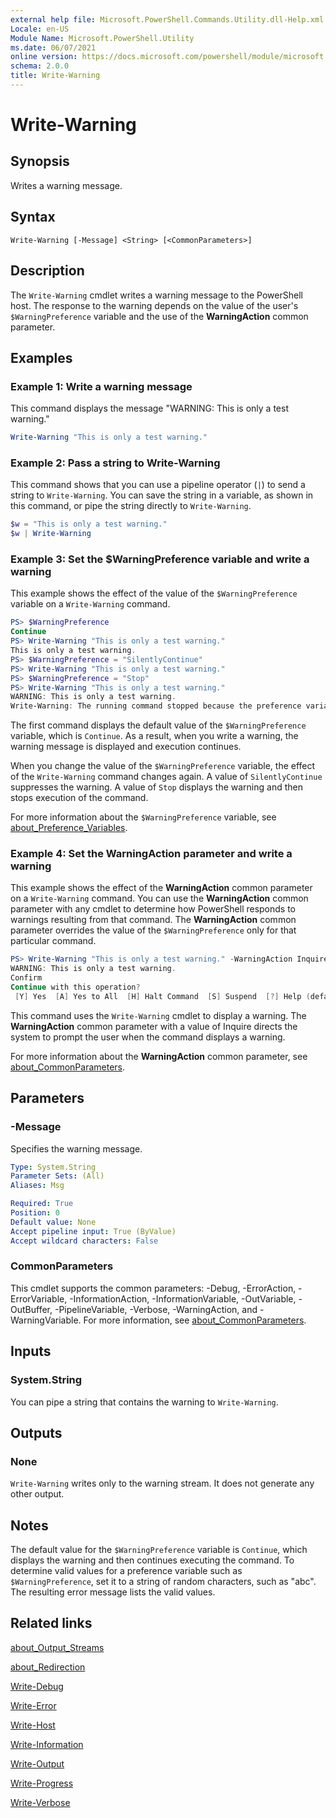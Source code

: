 ```yaml
---
external help file: Microsoft.PowerShell.Commands.Utility.dll-Help.xml
Locale: en-US
Module Name: Microsoft.PowerShell.Utility
ms.date: 06/07/2021
online version: https://docs.microsoft.com/powershell/module/microsoft.powershell.utility/write-warning?view=powershell-7.3&WT.mc_id=ps-gethelp
schema: 2.0.0
title: Write-Warning
---
```


# Write-Warning

## Synopsis
Writes a warning message.

## Syntax

```
Write-Warning [-Message] <String> [<CommonParameters>]
```

## Description

The `Write-Warning` cmdlet writes a warning message to the PowerShell host. The response to the
warning depends on the value of the user's `$WarningPreference` variable and the use of the
**WarningAction** common parameter.

## Examples

### Example 1: Write a warning message

This command displays the message "WARNING: This is only a test warning."

```powershell
Write-Warning "This is only a test warning."
```

### Example 2: Pass a string to Write-Warning

This command shows that you can use a pipeline operator (`|`) to send a string to `Write-Warning`.
You can save the string in a variable, as shown in this command, or pipe the string directly to
`Write-Warning`.

```powershell
$w = "This is only a test warning."
$w | Write-Warning
```

### Example 3: Set the $WarningPreference variable and write a warning

This example shows the effect of the value of the `$WarningPreference` variable on a `Write-Warning`
command.

```powershell
PS> $WarningPreference
Continue
PS> Write-Warning "This is only a test warning."
This is only a test warning.
PS> $WarningPreference = "SilentlyContinue"
PS> Write-Warning "This is only a test warning."
PS> $WarningPreference = "Stop"
PS> Write-Warning "This is only a test warning."
WARNING: This is only a test warning.
Write-Warning: The running command stopped because the preference variable "WarningPreference" or common parameter is set to Stop: This is only a test warning.
```

The first command displays the default value of the `$WarningPreference` variable, which is
`Continue`. As a result, when you write a warning, the warning message is displayed and execution
continues.

When you change the value of the `$WarningPreference` variable, the effect of the `Write-Warning`
command changes again. A value of `SilentlyContinue` suppresses the warning. A value of `Stop`
displays the warning and then stops execution of the command.

For more information about the `$WarningPreference` variable, see
[about_Preference_Variables](../Microsoft.Powershell.Core/About/about_Preference_Variables.md).

### Example 4: Set the WarningAction parameter and write a warning

This example shows the effect of the **WarningAction** common parameter on a `Write-Warning`
command. You can use the **WarningAction** common parameter with any cmdlet to determine how
PowerShell responds to warnings resulting from that command. The **WarningAction** common parameter
overrides the value of the `$WarningPreference` only for that particular command.

```powershell
PS> Write-Warning "This is only a test warning." -WarningAction Inquire
WARNING: This is only a test warning.
Confirm
Continue with this operation?
 [Y] Yes  [A] Yes to All  [H] Halt Command  [S] Suspend  [?] Help (default is "Y"):
```

This command uses the `Write-Warning` cmdlet to display a warning. The **WarningAction** common
parameter with a value of Inquire directs the system to prompt the user when the command displays a
warning.

For more information about the **WarningAction** common parameter, see
[about_CommonParameters](../Microsoft.Powershell.Core/About/about_CommonParameters.md).

## Parameters

### -Message
Specifies the warning message.

```yaml
Type: System.String
Parameter Sets: (All)
Aliases: Msg

Required: True
Position: 0
Default value: None
Accept pipeline input: True (ByValue)
Accept wildcard characters: False
```

### CommonParameters

This cmdlet supports the common parameters: -Debug, -ErrorAction, -ErrorVariable,
-InformationAction, -InformationVariable, -OutVariable, -OutBuffer, -PipelineVariable, -Verbose,
-WarningAction, and -WarningVariable. For more information, see
[about_CommonParameters](https://go.microsoft.com/fwlink/?LinkID=113216).

## Inputs

### System.String

You can pipe a string that contains the warning to `Write-Warning`.

## Outputs

### None

`Write-Warning` writes only to the warning stream. It does not generate any other output.

## Notes

The default value for the `$WarningPreference` variable is `Continue`, which displays the warning
and then continues executing the command. To determine valid values for a preference variable such
as `$WarningPreference`, set it to a string of random characters, such as "abc". The resulting error
message lists the valid values.

## Related links

[about_Output_Streams](../Microsoft.PowerShell.Core/About/about_Output_Streams.md)

[about_Redirection](../Microsoft.PowerShell.Core/About/about_Redirection.md)

[Write-Debug](Write-Debug.md)

[Write-Error](Write-Error.md)

[Write-Host](Write-Host.md)

[Write-Information](Write-Information.md)

[Write-Output](Write-Output.md)

[Write-Progress](Write-Progress.md)

[Write-Verbose](Write-Verbose.md)
